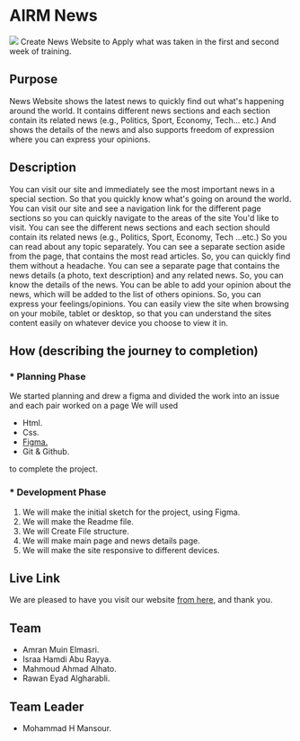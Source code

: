 # AIRM News
![](https://i.imgur.com/4AFESWe.png)
Create News Website to Apply what was taken in the first and second week of training.

## Purpose
News Website shows the latest news to quickly find out what's happening around the world. It contains different news sections and each section contain its related news (e.g., Politics, Sport, Economy, Tech... etc.) And shows the details of the news and also supports freedom of expression where you can express your opinions. 

## Description
You can visit our site and immediately see the most important news in a special section. So that you quickly know what's going on around the world. You can visit our site and see a navigation link for the different page sections so you can quickly navigate to the areas of the site You'd like to visit. You can see the different news sections and each section should contain its related news (e.g., Politics, Sport, Economy, Tech ...etc.) So you can read about any topic separately. You can see a separate section aside from the page, that contains the most read articles. So, you can quickly find them without a headache. You can see a separate page that contains the news details (a photo, text description) and any related news. So, you can know the details of the news. You can be able to add your opinion about the news, which will be added to the list of others opinions. So, you can express your feelings/opinions. You can easily view the site when browsing on your mobile, tablet or desktop, so that you can understand the sites content easily on whatever device you choose to view it in.

## How (describing the journey to completion)
### * Planning Phase
We started planning and drew a figma and divided the work into an issue and each pair worked on a page
We will used 
* Html.
* Css.
* [Figma.](https://www.figma.com/file/oBI6RgbeItB1yKLrIlw9NV/Untitled?node-id=8%3A85)
* Git & Github.

to complete the project.
### * Development Phase
1. We will make the initial sketch for the project, using Figma.
2. We will make the Readme file. 
3. We will Create File structure.
4. We will make main page and news details page.
5. We will make the site responsive to different devices.
## Live Link
We are pleased to have you visit our website [from here](https://gsg-g11.github.io/Team3-News/), and thank you.

## Team 
* Amran Muin Elmasri.
* Israa Hamdi Abu Rayya.
* Mahmoud Ahmad Alhato.
* Rawan Eyad Algharabli.

## Team Leader
* Mohammad H Mansour.
